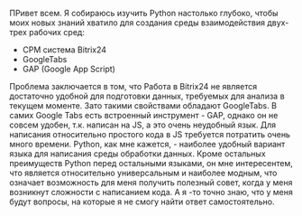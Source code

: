 ПРивет всем. Я собираюсь изучить Python настолько глубоко, чтобы моих новых знаний хватило для создания среды взаимодействия двух-трех рабочих сред:
- СРМ система Bitrix24
- GoogleTabs
- GAP (Google App Script)

Проблема заключается в том, что Работа в Bitrix24 не является достаточно удобной для подготовки данных, требуемых для анализа в текущем моменте. Зато такими свойствами обладают GoogleTabs.
В самих Google Tabs есть встроенный инструмент - GAP, однако он не совсем удобен, т.к. написан на JS, а это очень неудобный язык. Для написания относительно простого кода в JS требуется потратить очень много времени.
Python, как мне кажется, - наиболее удобный вариант языка для написания среды обработки данных. Кроме остальных преимуществ Python перед остальными языками, он мне интересентем, что является относительно универсальным и наиболее модным,
что означает возможность для меня получить полезный совет, когда у меня возникнут сложности с написанием кода.
А я -то точно знаю, что у меня будут вопросы, на которые я не смогу найти ответ самостоятельно.
